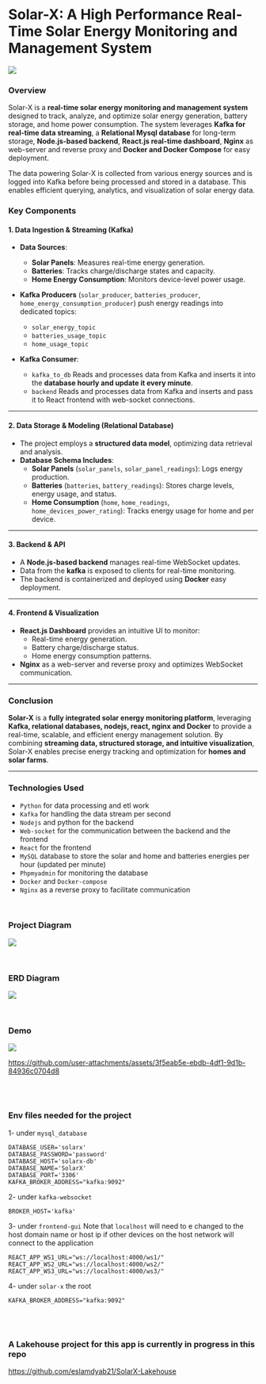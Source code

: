 # **Solar-X: A High Performance Real-Time Solar Energy Monitoring and Management System**

![](images/frontend3.png)
### **Overview**

Solar-X is a **real-time solar energy monitoring and management system** designed to track, analyze, and optimize solar energy generation, battery storage, and home power consumption. The system leverages **Kafka for real-time data streaming**, a **Relational Mysql database** for long-term storage, **Node.js-based backend**, **React.js real-time dashboard**, **Nginx** as web-server and reverse proxy and **Docker and Docker Compose** for easy deployment.

The data powering Solar-X is collected from various energy sources and is logged into Kafka before being processed and stored in a database. This enables efficient querying, analytics, and visualization of solar energy data.



### **Key Components**

#### **1. Data Ingestion & Streaming (Kafka)**
- **Data Sources**:
    - **Solar Panels**: Measures real-time energy generation.
    - **Batteries**: Tracks charge/discharge states and capacity.
    - **Home Energy Consumption**: Monitors device-level power usage.

- **Kafka Producers** (`solar_producer`, `batteries_producer`, `home_energy_consumption_producer`) push energy readings into dedicated topics:
    - `solar_energy_topic`
    - `batteries_usage_topic`
    - `home_usage_topic`

- **Kafka Consumer**: 
	- `kafka_to_db` Reads and processes data from Kafka and inserts it into the **database hourly and update it every minute**.
	- `backend` Reads and processes data from Kafka and inserts and pass it to React frontend with web-socket connections.


---

#### **2. Data Storage & Modeling (Relational Database)**

- The project employs a **structured data model**, optimizing data retrieval and analysis.
- **Database Schema Includes**:
    - **Solar Panels** (`solar_panels`, `solar_panel_readings`): Logs energy production.
    - **Batteries** (`batteries`, `battery_readings`): Stores charge levels, energy usage, and status.
    - **Home Consumption** (`home`, `home_readings`, `home_devices_power_rating`): Tracks energy usage for home and per device.
    
---

#### **3. Backend & API**
- A **Node.js-based backend** manages real-time WebSocket updates.
- Data from the **kafka** is exposed to clients for real-time monitoring.
- The backend is containerized and deployed using **Docker** easy deployment.

---

#### **4. Frontend & Visualization**
- **React.js Dashboard** provides an intuitive UI to monitor:
    - Real-time energy generation.
    - Battery charge/discharge status.
    - Home energy consumption patterns.
- **Nginx** as a web-server and reverse proxy and optimizes WebSocket communication.

---

### **Conclusion**

**Solar-X** is a **fully integrated solar energy monitoring platform**, leveraging **Kafka, relational databases, nodejs, react, nginx and Docker** to provide a real-time, scalable, and efficient energy management solution. By combining **streaming data, structured storage, and intuitive visualization**, Solar-X enables precise energy tracking and optimization for **homes and solar farms**.


---

### Technologies Used
- `Python` for data processing and etl work
- `Kafka` for handling the data stream per second
- `Nodejs` and python for the backend
- `Web-socket` for the communication between the backend and the frontend
- `React` for the frontend
- `MySQL` database to store the solar and home and batteries energies per hour (updated per minute)
- `Phpmyadmin` for monitoring the database
- `Docker` and `Docker-compose`
- `Nginx` as a reverse proxy to facilitate communication

<br/>

### Project Diagram
![](images/solarx3.drawio.png)

<br/>

### ERD Diagram
![](images/erd-solarx.drawio2.png)

<br/>

### Demo

![](images/frontend3.png)





https://github.com/user-attachments/assets/3f5eab5e-ebdb-4df1-9d1b-84936c0704d8


<br/>
<br/>

### Env files needed for the project

1- under `mysql_database`
```env
DATABASE_USER='solarx'
DATABASE_PASSWORD='password'
DATABASE_HOST='solarx-db'
DATABASE_NAME='SolarX'
DATABASE_PORT='3306'
KAFKA_BROKER_ADDRESS="kafka:9092" 
```


2- under `kafka-websocket`
```env
BROKER_HOST='kafka'
```


3- under `frontend-gui`
Note that `localhost` will need to e changed to the host domain name or host ip 
if other devices on the host network will connect to the application

```env
REACT_APP_WS1_URL="ws://localhost:4000/ws1/"
REACT_APP_WS2_URL="ws://localhost:4000/ws2/"
REACT_APP_WS3_URL="ws://localhost:4000/ws3/"
```

4- under `solar-x` the root
```env
KAFKA_BROKER_ADDRESS="kafka:9092"
```


<br/>
<br/>

### A Lakehouse project for this app is currently in progress in this repo
https://github.com/eslamdyab21/SolarX-Lakehouse